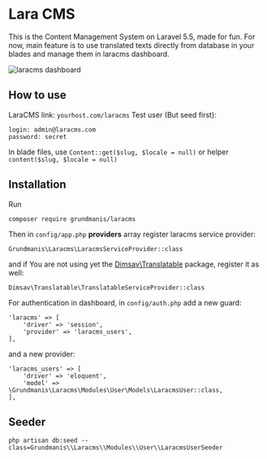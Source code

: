 # Lara CMS
This is the Content Management System on Laravel 5.5, made for fun.
For now, main feature is to use translated texts directly from database in your blades and 
manage them in laracms dashboard.

![laracms dashboard](https://user-images.githubusercontent.com/6103997/35482156-c64ad344-0439-11e8-9972-db1f9c9c89b4.png)

## How to use
LaraCMS link: `yourhost.com/laracms`
Test user (But seed first):
```
login: admin@laracms.com
password: secret
```

In blade files, use `Content::get($slug, $locale = null)` or helper `content($slug, $locale = null)`

## Installation
Run 
```
composer require grundmanis/laracms
```
Then in `config/app.php` **providers** array register laracms service provider:
```
Grundmanis\Laracms\LaracmsServiceProvider::class
``` 
and if You are not using yet the <a href="https://github.com/dimsav/laravel-translatable">Dimsav\Translatable</a> package, register it as well: 
``` 
Dimsav\Translatable\TranslatableServiceProvider::class
```
For authentication in dashboard, in `config/auth.php` add a new guard:
```
'laracms' => [
    'driver' => 'session',
    'provider' => 'laracms_users',
],
``` 
and a new provider:
```
'laracms_users' => [
    'driver' => 'eloquent',
    'model' => \Grundmanis\Laracms\Modules\User\Models\LaracmsUser::class,
],
```
## Seeder
```
php artisan db:seed --class=Grundmanis\\Laracms\\Modules\\User\\LaracmsUserSeeder
```